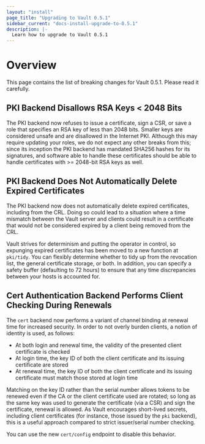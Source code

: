 ```yaml
---
layout: "install"
page_title: "Upgrading to Vault 0.5.1"
sidebar_current: "docs-install-upgrade-to-0.5.1"
description: |-
  Learn how to upgrade to Vault 0.5.1
---
```


# Overview

This page contains the list of breaking changes for Vault 0.5.1. Please read it
carefully.

## PKI Backend Disallows RSA Keys < 2048 Bits

The PKI backend now refuses to issue a certificate, sign a CSR, or save a role
that specifies an RSA key of less than 2048 bits. Smaller keys are considered
unsafe and are disallowed in the Internet PKI. Although this may require
updating your roles, we do not expect any other breaks from this; since its
inception the PKI backend has mandated SHA256 hashes for its signatures, and
software able to handle these certificates should be able to handle
certificates with >= 2048-bit RSA keys as well.

## PKI Backend Does Not Automatically Delete Expired Certificates

The PKI backend now does not automatically delete expired certificates,
including from the CRL. Doing so could lead to a situation where a time
mismatch between the Vault server and clients could result in a certificate
that would not be considered expired by a client being removed from the CRL.

Vault strives for determinism and putting the operator in control, so expunging
expired certificates has been moved to a new function at `pki/tidy`. You can
flexibly determine whether to tidy up from the revocation list, the general
certificate storage, or both. In addition, you can specify a safety buffer
(defaulting to 72 hours) to ensure that any time discrepancies between your
hosts is accounted for.

## Cert Authentication Backend Performs Client Checking During Renewals

The `cert` backend now performs a variant of channel binding at renewal time
for increased security. In order to not overly burden clients, a notion of
identity is used, as follows:

* At both login and renewal time, the validity of the presented client
  certificate is checked
* At login time, the key ID of both the client certificate and its issuing
  certificate are stored
* At renewal time, the key ID of both the client certificate and its issuing
  certificate must match those stored at login time

Matching on the key ID rather than the serial number allows tokens to be
renewed even if the CA or the client certificate used are rotated; so long as
the same key was used to generate the certificate (via a CSR) and sign the
certificate, renewal is allowed. As Vault encourages short-lived secrets,
including client certificates (for instance, those issued by the `pki`
backend), this is a useful approach compared to strict issuer/serial number
checking.

You can use the new `cert/config` endpoint to disable this behavior.
